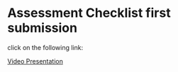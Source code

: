 # Assessment Checklist first submission

click on the following link:

[Video Presentation](https://alumnosuady-my.sharepoint.com/:v:/g/personal/a22203008_alumnos_uady_mx/EWvYRKmGlttKmlXgFexmznkBCeKGrd2vyO-B1Vp5YKDVNQ?e=TjYx3d)
